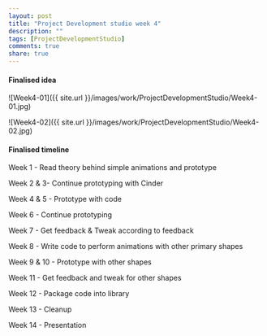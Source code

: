 ```yaml
---
layout: post
title: "Project Development studio week 4"
description: ""
tags: [ProjectDevelopmentStudio]
comments: true  
share: true
---
```


#### Finalised idea

![Week4-01]({{ site.url }}/images/work/ProjectDevelopmentStudio/Week4-01.jpg)

![Week4-02]({{ site.url }}/images/work/ProjectDevelopmentStudio/Week4-02.jpg)


#### Finalised timeline

Week 1 - Read theory behind simple animations and prototype

Week 2 & 3- Continue prototyping with Cinder

Week 4 & 5 - Prototype with code

Week 6 - Continue prototyping

Week 7 - Get feedback & Tweak according to feedback

Week 8 - Write code to perform animations with other primary shapes

Week 9 & 10 - Prototype with other shapes

Week 11 - Get feedback and tweak for other shapes

Week 12 - Package code into library

Week 13 - Cleanup

Week 14 - Presentation